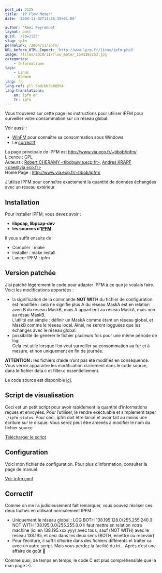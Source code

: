 ```yaml
---
post_id: 2125
title: 'IP Flow Meter'
date: '2004-11-02T13:35:35+01:00'

author: 'Rémi Peyronnet'
layout: post
guid: '/?p=2125'
slug: ipfm
permalink: /2004/11/ipfm/
URL_before_HTML_Import: 'http://www.lprp.fr/linux/ipfm.php3'
image: /files/2018/11/flow_meter_1541192253.jpg
categories:
    - Informatique
tags:
    - Linux
    - OldWeb
lang: fr
lang-ref: pll_5bdcbb3e08954
lang-translations:
    en: ipfm_en
    fr: ipfm
---
```


Vous trouverez sur cette page les instructions pour utiliser IPFM pour surveiller votre consommation sur un réseau global.

Voir aussi :

- [WinFM](/2001/09/winfm/) pour connaître sa consommation sous Windows
- Le [correctif](#corr)

La page principale de IPFM est <http://www.via.ecp.fr/~tibob/ipfm/>  
Licence : GPL  
Auteurs : [Robert CHERAMY &lt;tibob@via.ecp.fr&gt;](mailto:tibob@via.ecp.fr), [Andres KRAPF &lt;dae@via.ecp.fr&gt;](mailto:dae@via.ecp.fr)  
Home Page : <a>http://www.via.ecp.fr/~tibob/ipfm/</a>

J’utilise IPFM pour connaître exactement la quantité de données échangées avec un réseau extérieur.

## Installation

Pour installer IPFM, vous devez avoir :

- **libpcap, libpcap-dev**
- **les sources d’[IPFM](http://www.via.ecp.fr/~tibob/ipfm/)**

Il vous suffit ensuite de

- Compiler : make
- Installer : make install
- Lancer IPFM : ipfm

## Version patchée

J’ai patché légèrement le code pour adapter IPFM à ce que je voulais faire.  
Voici les modifications apportées :

- la signification de la commande **NOT WITH** du fichier de configuration est modifiée : cela ne signifie plus A du réseau MaskA est en relation avec B du réseau MaskB, mais A appartient au réseau MaskA, mais non au résau MaskB.  
    L’utilité est simple : définir un MaskA comme étant un réseau global, et MaskB comme le réseau local. Ainsi, ne seront logguées que les échanges avec le réseau global.
- possibilité de générer le fichier plusieurs fois pour une même période de log.  
    Cela est utile lorsque l’on veut surveiller sa consommation au fur et à mesure, et non uniquement en fin de journée.

**ATTENTION :** les fichiers d’aide n’ont pas été modifiés en conséquence. Vous verrer apparaitre les modification clairement dans le code source, dans le fichier data.c et filter.c essentiellement.

Le code source est disponible [ici](/files/old-web/linux/ipfm_0.10.4.modif_.tar.gz).

## Script de visualisation

Ceci est un petit script pour avoir rapidement la quantité d’informations reçues et envoyées. Pour l’utiliser, le rendre exéctuable et simplement taper `./ipfm-status`. Pour ceci, ipfm doit être lancé et avoir fait au moins une écriture sur le disque. Vous serez peut être amenés à modifier le nom du fichier source.

[Télécharger le script](/files/old-web/linux/ipfm-status)

## Configuration

Voici mon fichier de configuration. Pour plus d’information, consulter la page de manuel.

[Voir ipfm.conf](/files/old-web/linux/ipfm.conf)

<a name="corr"></a>

## Correctif

Comme on me l’a judicieusement fait remarquer, vous pouvez réaliser ces deux taches en utilisant normalement IPFM :

- Uniquement le réseau global : LOG BOTH 138.195.128.0/255.255.240.0 NOT WITH 138.195.0.0/255.255.0.0 Il faut mettre en relation votre machine (ici en 138.195.xxx.yyy) avec tous, sauf (NOT WITH) avec le reseau 138.195, et ceci dans les deux sens (BOTH, emettre ou recevoir)
- Pour l’écriture, il suffit d’écrire dans des fichiers différents et traiter ca avec un autre script. Mais vous perdez la facilité du tri… Après c’est une affaire de goût 🙂

Comme quoi, de temps en temps, le code C est plus compréhensible que la man page :-).